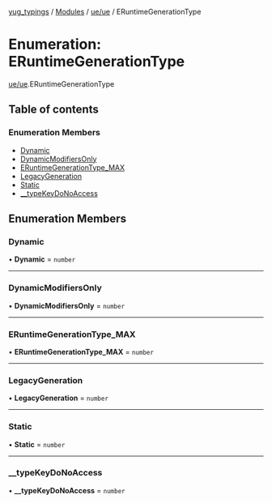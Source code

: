 [yug_typings](../README.md) / [Modules](../modules.md) / [ue/ue](../modules/ue_ue.md) / ERuntimeGenerationType

# Enumeration: ERuntimeGenerationType

[ue/ue](../modules/ue_ue.md).ERuntimeGenerationType

## Table of contents

### Enumeration Members

- [Dynamic](ue_ue.ERuntimeGenerationType.md#dynamic)
- [DynamicModifiersOnly](ue_ue.ERuntimeGenerationType.md#dynamicmodifiersonly)
- [ERuntimeGenerationType\_MAX](ue_ue.ERuntimeGenerationType.md#eruntimegenerationtype_max)
- [LegacyGeneration](ue_ue.ERuntimeGenerationType.md#legacygeneration)
- [Static](ue_ue.ERuntimeGenerationType.md#static)
- [\_\_typeKeyDoNoAccess](ue_ue.ERuntimeGenerationType.md#__typekeydonoaccess)

## Enumeration Members

### Dynamic

• **Dynamic** = `number`

___

### DynamicModifiersOnly

• **DynamicModifiersOnly** = `number`

___

### ERuntimeGenerationType\_MAX

• **ERuntimeGenerationType\_MAX** = `number`

___

### LegacyGeneration

• **LegacyGeneration** = `number`

___

### Static

• **Static** = `number`

___

### \_\_typeKeyDoNoAccess

• **\_\_typeKeyDoNoAccess** = `number`
